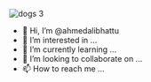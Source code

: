 ![dogs 3](https://user-images.githubusercontent.com/104070286/164214318-40c09bc2-da36-4e6a-b245-ec84f640f516.jpg)
- 👋 Hi, I’m @ahmedalibhattu
- 👀 I’m interested in ...
- 🌱 I’m currently learning ...
- 💞️ I’m looking to collaborate on ...
- 📫 How to reach me ...

<!---
ahmedalibhattu/ahmedalibhattu is a ✨ special ✨ repository because its `README.md` (this file) appears on your GitHub profile.
You can click the Preview link to take a look at your changes.
--->
